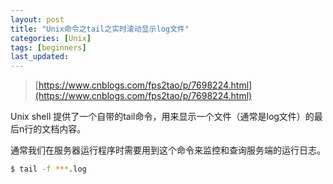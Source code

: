 ```yaml
---
layout: post
title: "Unix命令之tail之实时滚动显示log文件"
categories: [Unix]
tags: [beginners]
last_updated:
---
```


> [https://www.cnblogs.com/fps2tao/p/7698224.html](https://www.cnblogs.com/fps2tao/p/7698224.html)

Unix shell 提供了一个自带的tail命令，用来显示一个文件（通常是log文件）的最后n行的文档内容。

通常我们在服务器运行程序时需要用到这个命令来监控和查询服务端的运行日志。

~~~bash
$ tail -f ***.log
~~~


